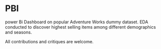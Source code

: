 # PBI
power Bi Dashboard on popular Adventure Works dummy dataset.
EDA conducted to discover highest selling items among different demographics and seasons. 

All contributions and critiques are welcome.

